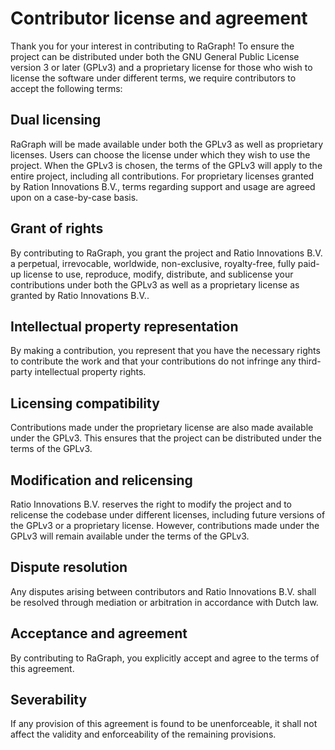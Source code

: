 # Contributor license and agreement

Thank you for your interest in contributing to RaGraph! To ensure the project can be distributed
under both the GNU General Public License version 3 or later (GPLv3) and a proprietary license for
those who wish to license the software under different terms, we require contributors to accept the
following terms:

## Dual licensing

RaGraph will be made available under both the GPLv3 as well as proprietary licenses. Users can
choose the license under which they wish to use the project. When the GPLv3 is chosen, the terms of
the GPLv3 will apply to the entire project, including all contributions. For proprietary licenses
granted by Ration Innovations B.V., terms regarding support and usage are agreed upon on a
case-by-case basis.

## Grant of rights

By contributing to RaGraph, you grant the project and Ratio Innovations B.V. a perpetual,
irrevocable, worldwide, non-exclusive, royalty-free, fully paid-up license to use, reproduce,
modify, distribute, and sublicense your contributions under both the GPLv3 as well as a proprietary
license as granted by Ratio Innovations B.V..

## Intellectual property representation

By making a contribution, you represent that you have the necessary rights to contribute the work
and that your contributions do not infringe any third-party intellectual property rights.

## Licensing compatibility

Contributions made under the proprietary license are also made available under the GPLv3. This
ensures that the project can be distributed under the terms of the GPLv3.

## Modification and relicensing

Ratio Innovations B.V. reserves the right to modify the project and to relicense the codebase under
different licenses, including future versions of the GPLv3 or a proprietary license. However,
contributions made under the GPLv3 will remain available under the terms of the GPLv3.

## Dispute resolution

Any disputes arising between contributors and Ratio Innovations B.V. shall be resolved through
mediation or arbitration in accordance with Dutch law.

## Acceptance and agreement

By contributing to RaGraph, you explicitly accept and agree to the terms of this agreement.

## Severability

If any provision of this agreement is found to be unenforceable, it shall not affect the validity
and enforceability of the remaining provisions.
